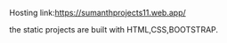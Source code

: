 Hosting
link:https://sumanthprojects11.web.app/

the static projects are built with HTML,CSS,BOOTSTRAP.
